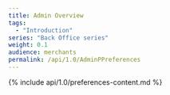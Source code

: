 ```yaml
---
title: Admin Overview
tags:
  - "Introduction"
series: "Back Office series"
weight: 0.1
audience: merchants
permalink: /api/1.0/AdminPPreferences
---
```

{% include api/1.0/preferences-content.md %}
